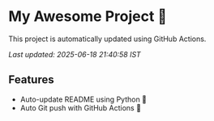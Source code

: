 # My Awesome Project 🚀

This project is automatically updated using GitHub Actions.

_Last updated: 2025-06-18 21:40:58 IST_

## Features
- Auto-update README using Python 🐍
- Auto Git push with GitHub Actions 🤖
